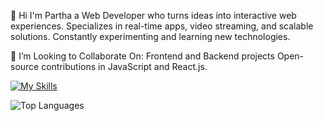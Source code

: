 👋 Hi I'm Partha a Web Developer who turns ideas
into interactive web experiences.
Specializes in real-time apps, video
streaming, and scalable solutions.
Constantly experimenting and
learning new technologies.


🤝 I’m Looking to Collaborate On:
Frontend and Backend projects
Open-source contributions in JavaScript and React.js.

[![My Skills](https://skillicons.dev/icons?i=html,css,js,react,nodejs,mongodb)](https://skillicons.dev)
 
![Top Languages](https://github-readme-stats.vercel.app/api/top-langs/?username=parthodas23&layout=compact&theme=dark)

